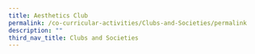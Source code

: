 ```yaml
---
title: Aesthetics Club
permalink: /co-curricular-activities/Clubs-and-Societies/permalink
description: ""
third_nav_title: Clubs and Societies
---
```


